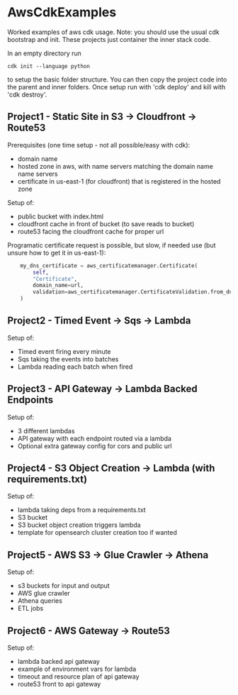 # AwsCdkExamples
Worked examples of aws cdk usage. Note: you should use the usual cdk bootstrap and init. These projects just container the inner stack code.

In an empty directory run
```shell
cdk init --language python
```
to setup the basic folder structure. You can then copy the project code into the parent and inner folders.
Once setup run with 'cdk deploy' and kill with 'cdk destroy'.

## Project1 - Static Site in S3 -> Cloudfront -> Route53

Prerequisites (one time setup - not all possible/easy with cdk):
- domain name 
- hosted zone in aws, with name servers matching the domain name name servers
- certificate in us-east-1 (for cloudfront) that is registered in the hosted zone

Setup of:
- public bucket with index.html
- cloudfront cache in front of bucket (to save reads to bucket)
- route53 facing the cloudfront cache for proper url

Programatic certificate request is possible, but slow, if needed use (but unsure how to get it in us-east-1):
```python
    my_dns_certificate = aws_certificatemanager.Certificate(
        self,
        "Certificate",
        domain_name=url,
        validation=aws_certificatemanager.CertificateValidation.from_dns(hosted_zone)
    )
```
## Project2 - Timed Event -> Sqs -> Lambda

Setup of:
- Timed event firing every minute
- Sqs taking the events into batches
- Lambda reading each batch when fired


## Project3 - API Gateway -> Lambda Backed Endpoints

Setup of:
- 3 different lambdas
- API gateway with each endpoint routed via a lambda
- Optional extra gateway config for cors and public url

## Project4 - S3 Object Creation -> Lambda (with requirements.txt)

Setup of:
- lambda taking deps from a requirements.txt
- S3 bucket
- S3 bucket object creation triggers lambda
- template for opensearch cluster creation too if wanted

## Project5 - AWS S3 -> Glue Crawler -> Athena

Setup of:
- s3 buckets for input and output
- AWS glue crawler
- Athena queries
- ETL jobs

## Project6 - AWS Gateway -> Route53

Setup of:
- lambda backed api gateway
- example of environment vars for lambda 
- timeout and resource plan of api gateway
- route53 front to api gateway